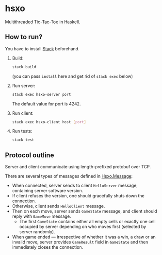 # hsxo

Multithreaded Tic-Tac-Toe in Haskell.

## How to run?

You have to install [Stack](https://docs.haskellstack.org/en/stable/README/) beforehand.

1. Build:

   ```bash
   stack build
   ```

   (you can pass `install` here and get rid of `stack exec` below)

2. Run server:

    ```bash
    stack exec hsxo-server port 
    ```

    The default value for port is 4242.

3. Run client:

    ```bash
    stack exec hsxo-client host [port]
    ```

4. Run tests:

    ```bash
    stack test
    ```

## Protocol outline

Server and client communicate using length-prefixed protobuf over TCP.

There are several types of messages defined in [Hsxo.Message](hsxo/src/Hsxo/Message.hs):

* When connected, server sends to client `HelloServer` message, containing server software version.
* If client refuses the version, one should gracefully shuts down the connection.
* Otherwise, client sends `HelloClient` message.
* Then on each move, server sends `GameState` message, and client should reply with `GameMove` message.
  * The first `GameState` contains either all empty cells or exactly one cell occupied by server depending on who moves first (selected by server randomly). 
* When game ended — irrespective of whether it was a win, a draw or an invalid move, server provides `GameResult` field in `GameState` and then immediately closes the connection.
